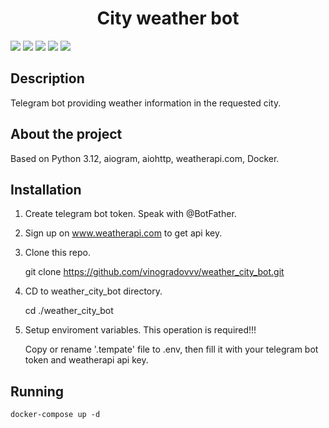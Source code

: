 <h1 align="center">City weather bot</h1>

<img src="https://img.shields.io/badge/python3.12-blue">
<img src="https://img.shields.io/badge/aiogram-blue">
<img src="https://img.shields.io/badge/aiohttp-blue">
<img src="https://img.shields.io/badge/weatherapi.com-blue">
<img src="https://img.shields.io/badge/Docker-blue">

## Description
Telegram bot providing weather information in the requested city.



## About the project

Based on Python 3.12, aiogram, aiohttp, weatherapi.com, Docker.

## Installation
1. Create telegram bot token. Speak with @BotFather.
2. Sign up on www.weatherapi.com to get api key. 
3. Clone this repo.


      git clone https://github.com/vinogradovvv/weather_city_bot.git


4. CD to weather_city_bot directory.


      cd ./weather_city_bot


5. Setup enviroment variables. This operation is required!!!

    Copy or rename '.tempate' file to .env, then fill it with your telegram bot token and weatherapi api key.

## Running

    docker-compose up -d
